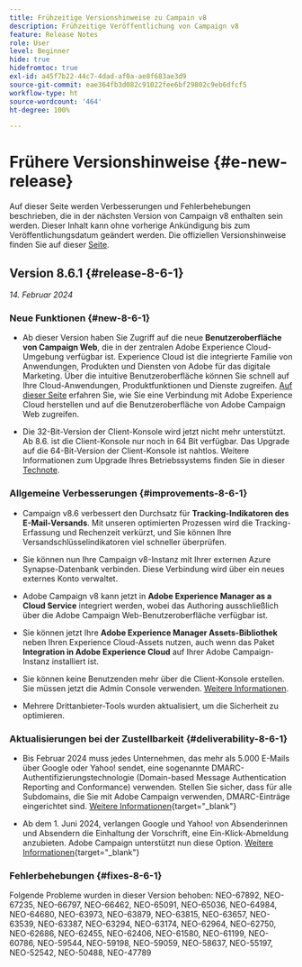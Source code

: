 ```yaml
---
title: Frühzeitige Versionshinweise zu Campain v8
description: Frühzeitige Veröffentlichung von Campaign v8
feature: Release Notes
role: User
level: Beginner
hide: true
hidefromtoc: true
exl-id: a45f7b22-44c7-4dad-af0a-ae8f683ae3d9
source-git-commit: eae364fb3d082c91022fee6bf29802c9eb6dfcf5
workflow-type: ht
source-wordcount: '464'
ht-degree: 100%

---
```


# Frühere Versionshinweise {#e-new-release}

Auf dieser Seite werden Verbesserungen und Fehlerbehebungen beschrieben, die in der nächsten Version von Campaign v8 enthalten sein werden. Dieser Inhalt kann ohne vorherige Ankündigung bis zum Veröffentlichungsdatum geändert werden. Die offiziellen Versionshinweise finden Sie auf dieser [Seite](../start/release-notes.md).

## Version 8.6.1 {#release-8-6-1}

_14. Februar 2024_


### Neue Funktionen {#new-8-6-1}

* Ab dieser Version haben Sie Zugriff auf die neue **Benutzeroberfläche von Campaign Web**, die in der zentralen Adobe Experience Cloud-Umgebung verfügbar ist. Experience Cloud ist die integrierte Familie von Anwendungen, Produkten und Diensten von Adobe für das digitale Marketing. Über die intuitive Benutzeroberfläche können Sie schnell auf Ihre Cloud-Anwendungen, Produktfunktionen und Dienste zugreifen. [Auf dieser Seite](campaign-ui.md#ac-web-ui) erfahren Sie, wie Sie eine Verbindung mit Adobe Experience Cloud herstellen und auf die Benutzeroberfläche von Adobe Campaign Web zugreifen.

* Die 32-Bit-Version der Client-Konsole wird jetzt nicht mehr unterstützt. Ab 8.6. ist die Client-Konsole nur noch in 64 Bit verfügbar. Das Upgrade auf die 64-Bit-Version der Client-Konsole ist nahtlos. Weitere Informationen zum Upgrade Ihres Betriebssystems finden Sie in dieser [Technote](https://experienceleague.adobe.com/docs/campaign/technotes-ac/tn-new/console.html?lang=de).


### Allgemeine Verbesserungen {#improvements-8-6-1}

* Campaign v8.6 verbessert den Durchsatz für **Tracking-Indikatoren des E-Mail-Versands**. Mit unseren optimierten Prozessen wird die Tracking-Erfassung und Rechenzeit verkürzt, und Sie können Ihre Versandschlüsselindikatoren viel schneller überprüfen.

* Sie können nun Ihre Campaign v8-Instanz mit Ihrer externen Azure Synapse-Datenbank verbinden. Diese Verbindung wird über ein neues externes Konto verwaltet.

* Adobe Campaign v8 kann jetzt in **Adobe Experience Manager as a Cloud Service** integriert werden, wobei das Authoring ausschließlich über die Adobe Campaign Web-Benutzeroberfläche verfügbar ist.

* Sie können jetzt Ihre **Adobe Experience Manager Assets-Bibliothek** neben Ihren Experience Cloud-Assets nutzen, auch wenn das Paket **Integration in Adobe Experience Cloud** auf Ihrer Adobe Campaign-Instanz installiert ist.

* Sie können keine Benutzenden mehr über die Client-Konsole erstellen. Sie müssen jetzt die Admin Console verwenden. [Weitere Informationen](../start/gs-permissions.md).

* Mehrere Drittanbieter-Tools wurden aktualisiert, um die Sicherheit zu optimieren.

### Aktualisierungen bei der Zustellbarkeit {#deliverability-8-6-1}

* Bis Februar 2024 muss jedes Unternehmen, das mehr als 5.000 E-Mails über Google oder Yahoo! sendet, eine sogenannte DMARC-Authentifizierungstechnologie (Domain-based Message Authentication Reporting and Conformance) verwenden. Stellen Sie sicher, dass für alle Subdomains, die Sie mit Adobe Campaign verwenden, DMARC-Einträge eingerichtet sind. [Weitere Informationen](https://experienceleague.adobe.com/docs/deliverability-learn/deliverability-best-practice-guide/additional-resources/technotes/implement-dmarc.html?lang=de){target="_blank"}

* Ab dem 1. Juni 2024, verlangen Google und Yahoo! von Absenderinnen und Absendern die Einhaltung der Vorschrift, eine Ein-Klick-Abmeldung anzubieten. Adobe Campaign unterstützt nun diese Option. [Weitere Informationen](https://experienceleague.adobe.com/docs/deliverability-learn/deliverability-best-practice-guide/additional-resources/campaign/acc-technical-recommendations.html?lang=de#one-click-list-unsubscribe){target="_blank"}


### Fehlerbehebungen {#fixes-8-6-1}

Folgende Probleme wurden in dieser Version behoben:
NEO-67892, NEO-67235, NEO-66797, NEO-66462, NEO-65091, NEO-65036, NEO-64984, NEO-64680, NEO-63973, NEO-63879, NEO-63815, NEO-63657, NEO-63539, NEO-63387, NEO-63294, NEO-63174, NEO-62964, NEO-62750, NEO-62686, NEO-62455, NEO-62406, NEO-61580, NEO-61199, NEO-60786, NEO-59544, NEO-59198, NEO-59059, NEO-58637, NEO-55197, NEO-52542, NEO-50488, NEO-47789